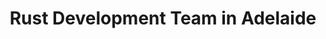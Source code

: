---
title: Rust Development Team in Adelaide
permalink: /landings/locations/adelaide/developer/rust
technology: Rust
location: Adelaide
---